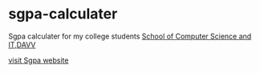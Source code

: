 # sgpa-calculater
Sgpa calculater for my college students [School of Computer Science and IT,DAVV](http://www.scs.dauniv.ac.in/)

[visit Sgpa website](https://sgpa-scsit.netlify.app/)
